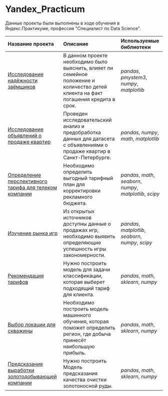 # Yandex_Practicum

Данные проекты были выполнены в ходе обучения в Яндекс.Практикуме, профессия "Специалист по Data Science".

| Название проекта | Описание | Используемые библиотеки | 
| :---------------------- | :---------------------- | :---------------------- |
| [Исследование надёжности заёмщиков](Borrower_Reliability_Study) | В данном проекте необходимо было выяснить, влияет ли семейное положение и количество детей клиента на факт погашения кредита в срок. | *pandas*, *pmystem3*, *numpy*, *matplotlib* |
| [Исследование объявлений о продаже квартир](Apartment_sales_research) | Проведен исследовательский анализ и предобработка данных для датасета с объявлениями о продаже квартир в Санкт-Петербурге. | *pandas*, *numpy*, *math*, *matplotlib* |
| [Определение перспективного тарифа для телеком компании](Tarrifs_for_Telecom_Company) | Необходимо определить выгодный тарифный план для корректировки рекламного бюджета. | *pandas*, *math*, *seaborn*, *numpy*, *matplotlib*, *scipy* |
| [Изучение рынка игр](Determinig_success_of_the_game) | Из открытых источников доступны данные о продажах игр, необходимо выявить определяющие успешность игры закономерности. | *pandas*, *matplotlib*, *seaborn*, *numpy*, *scipy* |
| [Рекомендация тарифов](Recommendation_Tariffs) | Нужно построить модель для задачи классификации, которая выберет подходящий тариф для клиента. | *pandas*, *math*, *sklearn*, *numpy* |
| [Выбор локации для скважины](Choosing_a_location_for_a_well) | Необходимо построить модель машинного обучения, которая поможет определить регион, где добыча принесёт наибольшую прибыль. | *pandas*, *math*, *sklearn*, *numpy* |
| [Предсказание выработки золотодобывающей компании](Recovery_of_gold_from_ore) | Нужно построить Модель предсказания качества очистки золотоносной руды. | *pandas*, *math*, *sklearn*, *numpy* |
